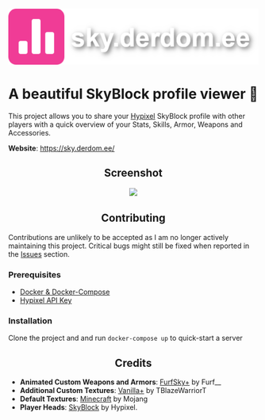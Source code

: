 <p align="center"><img src="https://raw.githubusercontent.com/DerDomee/skyblock-stats/master/public/resources/img/logo.png"></p>
<h1 align="center">A beautiful SkyBlock profile viewer 🌹</h1>

This project allows you to share your <a href="https://hypixel.net//">Hypixel</a> SkyBlock profile with other players with a quick overview of your Stats, Skills, Armor, Weapons and Accessories.

**Website**: https://sky.derdom.ee/

<h2 align="center">Screenshot</h1>

<p align="center"><img src="https://imgur.com/a/2wiJ2XX"></p>

<h2 align="center">Contributing</h1>

Contributions are unlikely to be accepted as I am no longer actively maintaining this project. Critical bugs might still be fixed when reported in the <a href="../../issues">Issues</a> section.

<h3>Prerequisites</h3>

- <a href="https://www.docker.com/get-started">Docker & Docker-Compose</a>
- <a href="https://api.hypixel.net/">Hypixel API Key</a>

<h3>Installation</h3>

Clone the project and and run `docker-compose up` to quick-start a server
<h2 align="center">Credits</h2>

- **Animated Custom Weapons and Armors**: <a href="https://hypixel.net/threads/2138599/">FurfSky+</a> by Furf__
- **Additional Custom Textures**: <a href="https://hypixel.net/threads/2147652/">Vanilla+</a> by TBlazeWarriorT
- **Default Textures**: <a href="https://www.minecraft.net/">Minecraft</a> by Mojang
- **Player Heads**: <a href="https://hypixel.net/forums/skyblock.157/">SkyBlock</a> by Hypixel.
